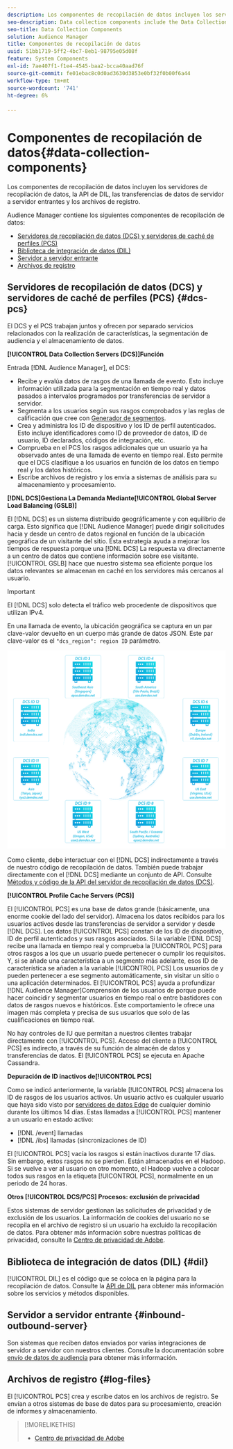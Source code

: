 ```yaml
---
description: Los componentes de recopilación de datos incluyen los servidores de recopilación de datos, la API de DIL, las transferencias de datos de servidor a servidor entrantes y los archivos de registro.
seo-description: Data collection components include the Data Collection Servers, the DIL API, inbound server-to-server data transfers, and log files.
seo-title: Data Collection Components
solution: Audience Manager
title: Componentes de recopilación de datos
uuid: 51bb1719-5ff2-4bc7-8eb1-98795e05d08f
feature: System Components
exl-id: 7ae407f1-f1e4-4545-baa2-bcca40aad76f
source-git-commit: fe01ebac8c0d0ad3630d3853e0bf32f0b00f6a44
workflow-type: tm+mt
source-wordcount: '741'
ht-degree: 6%

---
```


# Componentes de recopilación de datos{#data-collection-components}

Los componentes de recopilación de datos incluyen los servidores de recopilación de datos, la API de DIL, las transferencias de datos de servidor a servidor entrantes y los archivos de registro.

<!-- 

c_compcollect.xml

 -->

Audience Manager contiene los siguientes componentes de recopilación de datos:

* [Servidores de recopilación de datos (DCS) y servidores de caché de perfiles (PCS)](../../reference/system-components/components-data-collection.md#dcs-pcs)
* [Biblioteca de integración de datos (DIL)](../../reference/system-components/components-data-collection.md#dil)
* [Servidor a servidor entrante](../../reference/system-components/components-data-collection.md#inbound-outbound-server)
* [Archivos de registro](../../reference/system-components/components-data-collection.md#log-files)

## Servidores de recopilación de datos (DCS) y servidores de caché de perfiles (PCS) {#dcs-pcs}

El DCS y el PCS trabajan juntos y ofrecen por separado servicios relacionados con la realización de características, la segmentación de audiencia y el almacenamiento de datos.

**[!UICONTROL Data Collection Servers (DCS)]Función**

Entrada [!DNL Audience Manager], el DCS:

* Recibe y evalúa datos de rasgos de una llamada de evento. Esto incluye información utilizada para la segmentación en tiempo real y datos pasados a intervalos programados por transferencias de servidor a servidor.
* Segmenta a los usuarios según sus rasgos comprobados y las reglas de calificación que cree con [Generador de segmentos](../../features/segments/segment-builder.md).
* Crea y administra los ID de dispositivo y los ID de perfil autenticados. Esto incluye identificadores como ID de proveedor de datos, ID de usuario, ID declarados, códigos de integración, etc.
* Comprueba en el PCS los rasgos adicionales que un usuario ya ha observado antes de una llamada de evento en tiempo real. Esto permite que el DCS clasifique a los usuarios en función de los datos en tiempo real y los datos históricos.
* Escribe archivos de registro y los envía a sistemas de análisis para su almacenamiento y procesamiento.

**[!DNL DCS]Gestiona La Demanda Mediante[!UICONTROL Global Server Load Balancing (GSLB)]**

El [!DNL DCS] es un sistema distribuido geográficamente y con equilibrio de carga. Esto significa que [!DNL Audience Manager] puede dirigir solicitudes hacia y desde un centro de datos regional en función de la ubicación geográfica de un visitante del sitio. Esta estrategia ayuda a mejorar los tiempos de respuesta porque una [!DNL DCS] La respuesta va directamente a un centro de datos que contiene información sobre ese visitante. [!UICONTROL GSLB] hace que nuestro sistema sea eficiente porque los datos relevantes se almacenan en caché en los servidores más cercanos al usuario.

>[!IMPORTANT]
>
>El [!DNL DCS] solo detecta el tráfico web procedente de dispositivos que utilizan IPv4.

En una llamada de evento, la ubicación geográfica se captura en un par clave-valor devuelto en un cuerpo más grande de datos JSON. Este par clave-valor es el `"dcs_region": region ID` parámetro.

![](assets/dcs-map.png)

Como cliente, debe interactuar con el [!DNL DCS] indirectamente a través de nuestro código de recopilación de datos. También puede trabajar directamente con el [!DNL DCS] mediante un conjunto de API. Consulte [Métodos y código de la API del servidor de recopilación de datos (DCS)](../../api/dcs-intro/dcs-event-calls/dcs-event-calls.md).

**[!UICONTROL Profile Cache Servers (PCS)]**

El [!UICONTROL PCS] es una base de datos grande (básicamente, una enorme cookie del lado del servidor). Almacena los datos recibidos para los usuarios activos desde las transferencias de servidor a servidor y desde [!DNL DCS]. Los datos [!UICONTROL PCS] constan de los ID de dispositivo, ID de perfil autenticados y sus rasgos asociados. Si la variable [!DNL DCS] recibe una llamada en tiempo real y comprueba la [!UICONTROL PCS] para otros rasgos a los que un usuario puede pertenecer o cumplir los requisitos. Y, si se añade una característica a un segmento más adelante, esos ID de característica se añaden a la variable [!UICONTROL PCS] Los usuarios de y pueden pertenecer a ese segmento automáticamente, sin visitar un sitio o una aplicación determinados. El [!UICONTROL PCS] ayuda a profundizar [!DNL Audience Manager]Comprensión de los usuarios de porque puede hacer coincidir y segmentar usuarios en tiempo real o entre bastidores con datos de rasgos nuevos e históricos. Este comportamiento le ofrece una imagen más completa y precisa de sus usuarios que solo de las cualificaciones en tiempo real.

No hay controles de IU que permitan a nuestros clientes trabajar directamente con [!UICONTROL PCS]. Acceso del cliente a [!UICONTROL PCS] es indirecto, a través de su función de almacén de datos y transferencias de datos. El [!UICONTROL PCS] se ejecuta en Apache Cassandra.

**Depuración de ID inactivos de[!UICONTROL PCS]**

Como se indicó anteriormente, la variable [!UICONTROL PCS] almacena los ID de rasgos de los usuarios activos. Un usuario activo es cualquier usuario que haya sido visto por [servidores de datos Edge](../../reference/system-components/components-edge.md) de cualquier dominio durante los últimos 14 días. Estas llamadas a [!UICONTROL PCS] mantener a un usuario en estado activo:

* [!DNL /event] llamadas
* [!DNL /ibs] llamadas (sincronizaciones de ID)

<!-- 

Removed /dpm calls from the bulleted list. /dpm calls have been deprecated.

 -->

El [!UICONTROL PCS] vacía los rasgos si están inactivos durante 17 días. Sin embargo, estos rasgos no se pierden. Están almacenados en el Hadoop. Si se vuelve a ver al usuario en otro momento, el Hadoop vuelve a colocar todos sus rasgos en la etiqueta [!UICONTROL PCS], normalmente en un periodo de 24 horas.

**Otros [!UICONTROL DCS/PCS] Procesos: exclusión de privacidad**

Estos sistemas de servidor gestionan las solicitudes de privacidad y de exclusión de los usuarios. La información de cookies del usuario no se recopila en el archivo de registro si un usuario ha excluido la recopilación de datos. Para obtener más información sobre nuestras políticas de privacidad, consulte la [Centro de privacidad de Adobe](https://www.adobe.com/es/privacy/advertising-services.html).

## Biblioteca de integración de datos (DIL) {#dil}

[!UICONTROL DIL] es el código que se coloca en la página para la recopilación de datos. Consulte la [API de DIL](../../dil/dil-overview.md) para obtener más información sobre los servicios y métodos disponibles.

## Servidor a servidor entrante {#inbound-outbound-server}

Son sistemas que reciben datos enviados por varias integraciones de servidor a servidor con nuestros clientes. Consulte la documentación sobre [envío de datos de audiencia](/help/using/integration/sending-audience-data/real-time-data-integration/real-time-tech-specs.md) para obtener más información.

## Archivos de registro {#log-files}

El [!UICONTROL PCS] crea y escribe datos en los archivos de registro. Se envían a otros sistemas de base de datos para su procesamiento, creación de informes y almacenamiento.

>[!MORELIKETHIS]
>
>* [Centro de privacidad de Adobe](https://www.adobe.com/es/privacy.html)

